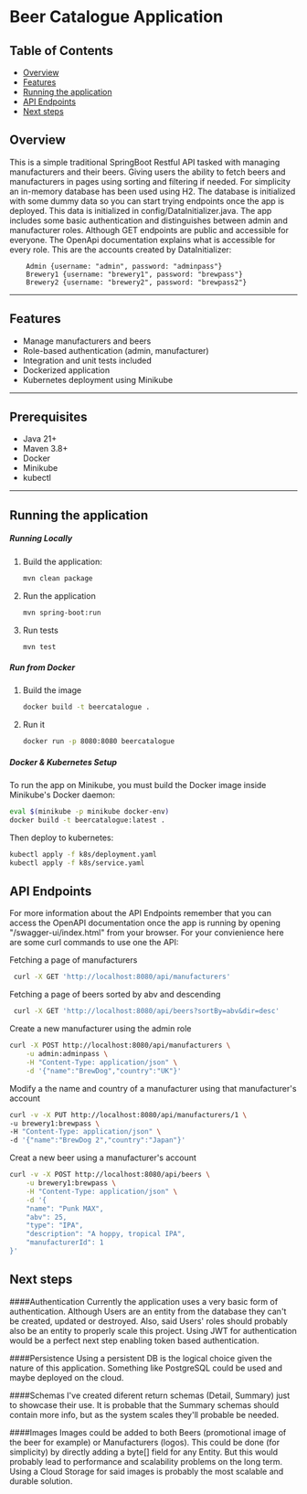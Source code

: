 # Beer Catalogue Application

## Table of Contents
- [Overview](#overview)
- [Features](#features)
- [Running the application](#running-the-application)
- [API Endpoints](#api-endpoints)
- [Next steps](#next-steps)

## Overview
This is a simple traditional SpringBoot Restful API tasked with managing manufacturers and their beers. Giving users the ability to fetch beers and manufacturers in pages using sorting and filtering if needed.
For simplicity an in-memory database has been used using H2. The database is initialized with some dummy data so you can start trying endpoints once the app is deployed. This data is initialized in config/DataInitializer.java.
The app includes some basic authentication and distinguishes between admin and manufacturer roles. Although GET endpoints are public and accessible for everyone. The OpenApi documentation explains what is accessible for every role. This are the accounts created by DataInitializer:
```
    Admin {username: "admin", password: "adminpass"}
    Brewery1 {username: "brewery1", password: "brewpass"}
    Brewery2 {username: "brewery2", password: "brewpass2"}
```

---

## Features

- Manage manufacturers and beers
- Role-based authentication (admin, manufacturer)
- Integration and unit tests included
- Dockerized application
- Kubernetes deployment using Minikube

---

## Prerequisites

- Java 21+
- Maven 3.8+
- Docker
- Minikube 
- kubectl 

---
## Running the application

##### Running Locally

1. Build the application:

   ```bash
   mvn clean package
   ```
2. Run the application

   ```bash
   mvn spring-boot:run
   ```
3. Run tests

	```bash
	mvn test
	```

##### Run from Docker

1. Build the image

   ```bash
   docker build -t beercatalogue .
   ```
   
2. Run it

   ```bash
   docker run -p 8080:8080 beercatalogue
   ```
   
##### Docker & Kubernetes Setup
To run the app on Minikube, you must build the Docker image inside Minikube's Docker daemon:

```bash
eval $(minikube -p minikube docker-env)
docker build -t beercatalogue:latest .
```

Then deploy to kubernetes:
```bash
kubectl apply -f k8s/deployment.yaml
kubectl apply -f k8s/service.yaml
```

## API Endpoints

For more information about the API Endpoints remember that you can access the OpenAPI documentation once the app is running by opening "/swagger-ui/index.html" from your browser. For your convienience here are some curl commands to use one the API:

Fetching a page of manufacturers
   ```bash
    curl -X GET 'http://localhost:8080/api/manufacturers'
   ```

Fetching a page of beers sorted by abv and descending
   ```bash
    curl -X GET 'http://localhost:8080/api/beers?sortBy=abv&dir=desc'
   ```

Create a new manufacturer using the admin role
```bash
curl -X POST http://localhost:8080/api/manufacturers \
	-u admin:adminpass \
	-H "Content-Type: application/json" \
	-d '{"name":"BrewDog","country":"UK"}'    
```

Modify a the name and country of a manufacturer using that manufacturer's account
```bash
curl -v -X PUT http://localhost:8080/api/manufacturers/1 \
-u brewery1:brewpass \
-H "Content-Type: application/json" \
-d '{"name":"BrewDog 2","country":"Japan"}'  
```

Creat a new beer using a manufacturer's account
```bash
curl -v -X POST http://localhost:8080/api/beers \
	-u brewery1:brewpass \
	-H "Content-Type: application/json" \
	-d '{
	"name": "Punk MAX",
	"abv": 25,
	"type": "IPA",
	"description": "A hoppy, tropical IPA",
	"manufacturerId": 1
}'
```

## Next steps

####Authentication
Currently the application uses a very basic form of authentication. Although Users are an entity from the database they can't be created, updated or destroyed. Also, said Users' roles should probably also be an entity to properly scale this project.
Using JWT for authentication would be a perfect next step enabling token based authentication.

####Persistence
Using a persistent DB is the logical choice given the nature of this application. Something like PostgreSQL could be used and maybe deployed on the cloud.

####Schemas
I've created diferent return schemas (Detail, Summary) just to showcase their use. It is probable that the Summary schemas should contain more info, but as the system scales they'll probable be needed.

####Images
Images could be added to both Beers (promotional image of the beer for example) or Manufacturers (logos). 
This could be done (for simplicity) by directly adding a byte[] field for any Entity. But this would probably lead to performance and scalability problems on the long term. Using a Cloud Storage for said images is probably the most scalable and durable solution.